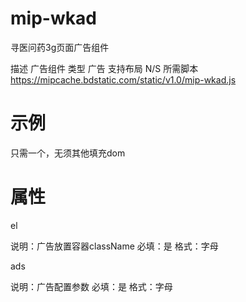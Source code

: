 # mip-wkad

寻医问药3g页面广告组件

描述	 广告组件
类型	 广告
支持布局	N/S
所需脚本	https://mipcache.bdstatic.com/static/v1.0/mip-wkad.js

# 示例

只需一个<mip-wkad>，无须其他填充dom
<mip-wkad el='mobile_hospital_bottom_float_div' ads='["keys_arr[\"mobile_hospital_bottom_float\"]","=","\"mobile_hospital_bottom_float\""]'></mip-wkad>

# 属性
el
<p>说明：广告放置容器className 必填：是 格式：字母</p>
ads
<p>说明：广告配置参数 必填：是 格式：字母</p>